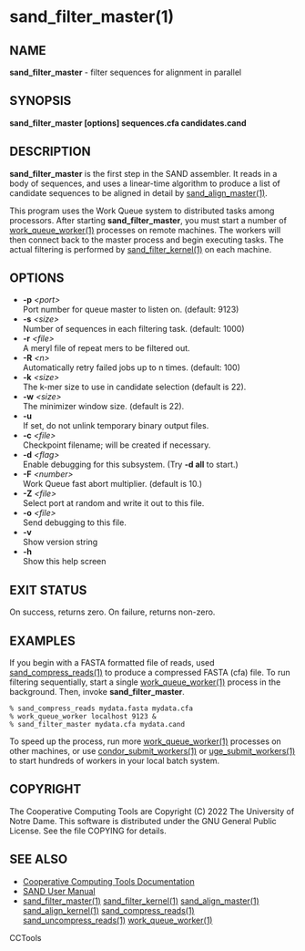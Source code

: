 






















# sand_filter_master(1)

## NAME
**sand_filter_master** - filter sequences for alignment in parallel

## SYNOPSIS
**sand_filter_master [options] sequences.cfa candidates.cand**

## DESCRIPTION

**sand_filter_master** is the first step in the SAND assembler.
It reads in a body of sequences, and uses a linear-time algorithm
to produce a list of candidate sequences to be aligned in detail
by [sand_align_master(1)](sand_align_master.md).

This program uses the Work Queue system to distributed tasks
among processors.  After starting **sand_filter_master**,
you must start a number of [work_queue_worker(1)](work_queue_worker.md) processes
on remote machines.  The workers will then connect back to the
master process and begin executing tasks.  The actual filtering
is performed by [sand_filter_kernel(1)](sand_filter_kernel.md) on each machine.

## OPTIONS


- **-p** _&lt;port&gt;_<br />Port number for queue master to listen on. (default: 9123)
- **-s** _&lt;size&gt;_<br />Number of sequences in each filtering task. (default: 1000)
- **-r** _&lt;file&gt;_<br />A meryl file of repeat mers to be filtered out.
- **-R** _&lt;n&gt;_<br />Automatically retry failed jobs up to n times. (default: 100)
- **-k** _&lt;size&gt;_<br />The k-mer size to use in candidate selection (default is 22).
- **-w** _&lt;size&gt;_<br />The minimizer window size. (default is 22).
- **-u**<br />If set, do not unlink temporary binary output files.
- **-c** _&lt;file&gt;_<br />Checkpoint filename; will be created if necessary.
- **-d** _&lt;flag&gt;_<br />Enable debugging for this subsystem.  (Try **-d all** to start.)
- **-F** _&lt;number&gt;_<br />Work Queue fast abort multiplier.     (default is 10.)
- **-Z** _&lt;file&gt;_<br />Select port at random and write it out to this file.
- **-o** _&lt;file&gt;_<br />Send debugging to this file.
- **-v**<br />Show version string
- **-h**<br />Show this help screen


## EXIT STATUS
On success, returns zero.  On failure, returns non-zero.

## EXAMPLES

If you begin with a FASTA formatted file of reads,
used [sand_compress_reads(1)](sand_compress_reads.md) to produce a
compressed FASTA (cfa) file.  To run filtering sequentially,
start a single [work_queue_worker(1)](work_queue_worker.md) process in the background.
Then, invoke **sand_filter_master**.

```
% sand_compress_reads mydata.fasta mydata.cfa
% work_queue_worker localhost 9123 &
% sand_filter_master mydata.cfa mydata.cand
```

To speed up the process, run more [work_queue_worker(1)](work_queue_worker.md) processes
on other machines, or use [condor_submit_workers(1)](condor_submit_workers.md) or [uge_submit_workers(1)](uge_submit_workers.md) to start hundreds of workers in your local batch system.

## COPYRIGHT

The Cooperative Computing Tools are Copyright (C) 2022 The University of Notre Dame.  This software is distributed under the GNU General Public License.  See the file COPYING for details.

## SEE ALSO


- [Cooperative Computing Tools Documentation]("../index.html")
- [SAND User Manual]("../sand.html")
- [sand_filter_master(1)](sand_filter_master.md)  [sand_filter_kernel(1)](sand_filter_kernel.md)  [sand_align_master(1)](sand_align_master.md)  [sand_align_kernel(1)](sand_align_kernel.md)  [sand_compress_reads(1)](sand_compress_reads.md)  [sand_uncompress_reads(1)](sand_uncompress_reads.md)  [work_queue_worker(1)](work_queue_worker.md)


CCTools
